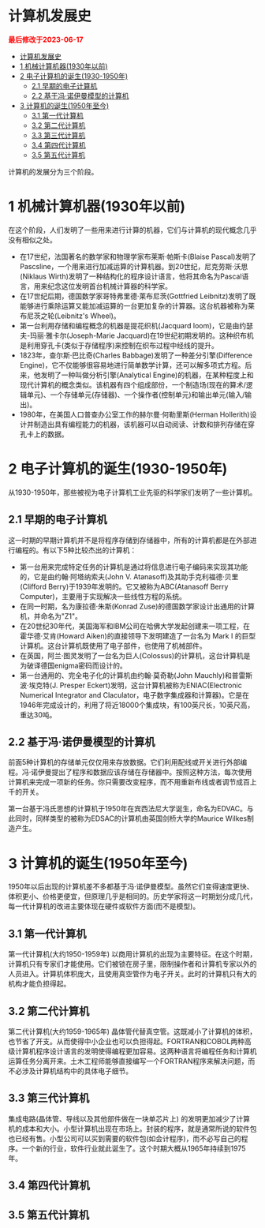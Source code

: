 # 计算机发展史

<strong><font color="red">最后修改于2023-06-17</font></strong>

- [计算机发展史](#计算机发展史)
- [1 机械计算机器(1930年以前)](#1-机械计算机器1930年以前)
- [2 电子计算机的诞生(1930-1950年)](#2-电子计算机的诞生1930-1950年)
  - [2.1 早期的电子计算机](#21-早期的电子计算机)
  - [2.2 基于冯·诺伊曼模型的计算机](#22-基于冯诺伊曼模型的计算机)
- [3 计算机的诞生(1950年至今)](#3-计算机的诞生1950年至今)
  - [3.1 第一代计算机](#31-第一代计算机)
  - [3.2 第二代计算机](#32-第二代计算机)
  - [3.3 第三代计算机](#33-第三代计算机)
  - [3.4 第四代计算机](#34-第四代计算机)
  - [3.5 第五代计算机](#35-第五代计算机)


计算机的发展分为三个阶段。

# 1 机械计算机器(1930年以前)
在这个阶段，人们发明了一些用来进行计算的机器，它们与计算机的现代概念几乎没有相似之处。
* 在17世纪，法国著名的数学家和物理学家布莱斯·帕斯卡(Blaise Pascal)发明了Pascsline，一个用来进行加减运算的计算机器。到20世纪，尼克劳斯·沃思(Niklaus Wirth)发明了一种结构化的程序设计语言，他将其命名为Pascal语言，用来纪念这位发明首台机械计算器的科学家。
* 在17世纪后期，德国数学家哥特弗里德·莱布尼茨(Gottfried Leibnitz)发明了既能够进行乘除运算又能加减运算的一台更加复杂的计算器。这台机器被称为莱布尼茨之轮(Leibnitz's Wheel)。
* 第一台利用存储和编程概念的机器是提花织机(Jacquard loom)，它是由约瑟夫-玛丽·雅卡尔(Joseph-Marie Jacquard)在19世纪初期发明的。这种织布机是利用穿孔卡(类似于存储程序)来控制在织布过程中经线的提升。
* 1823年，查尔斯·巴比奇(Charles Babbage)发明了一种差分引擎(Difference Engine)，它不仅能够很容易地进行简单数学计算，还可以解多项式方程。后来，他发明了一种叫做分析引擎(Analytical Engine)的机器，在某种程度上和现代计算机的概念类似。该机器有四个组成部份，一个制造场(现在的算术/逻辑单元)、一个存储单元(存储器)、一个操作者(控制单元)和输出单元(输入/输出)。
* 1980年，在美国人口普查办公室工作的赫尔曼·何勒里斯(Herman Hollerith)设计并制造出具有编程能力的机器，该机器可以自动阅读、计数和排列存储在穿孔卡上的数据。

# 2 电子计算机的诞生(1930-1950年)
从1930-1950年，那些被视为电子计算机工业先驱的科学家们发明了一些计算机。

## 2.1 早期的电子计算机
这一时期的早期计算机并不是将程序存储到存储器中，所有的计算机都是在外部进行编程的。有以下5种比较杰出的计算机：
* 第一台用来完成特定任务的计算机是通过将信息进行电子编码来实现其功能的，它是由约翰·阿塔纳索夫(John V. Atanasoff)及其助手克利福德·贝里(Clifford Berry)于1939年发明的。它又被称为ABC(Atanasoff Berry Computer)，主要用于实现解决一些线性方程的系统。
* 在同一时期，名为康拉德·朱斯(Konrad Zuse)的德国数学家设计出通用的计算机，并命名为"Z1"。
* 在20世纪30年代，美国海军和IBM公司在哈佛大学发起创建来一项工程，在霍华德·艾肯(Howard Aiken)的直接领导下发明建造了一台名为 Mark I 的巨型计算机。这台计算机既使用了电子部件，也使用了机械部件。
* 在英国，阿兰·图灵发明了一台名为巨人(Colossus)的计算机，这台计算机是为破译德国enigma密码而设计的。
* 第一台通用的、完全电子化的计算机由约翰·莫奇勒(John Mauchly)和普雷斯波·埃克特(J. Presper Eckert)发明，这台计算机被称为ENIAC(Electronic Numerical Integrator and Claculator，电子数字集成器和计算器)。它是在1946年完成设计的，利用了将近18000个集成块，有100英尺长，10英尺高，重达30吨。

## 2.2 基于冯·诺伊曼模型的计算机
前面5种计算机的存储单元仅仅用来存放数据。它们利用配线或开关进行外部编程。冯·诺伊曼提出了程序和数据应该存储在存储器中。按照这种方法，每次使用计算机来完成一项新的任务。你只需要改变程序，而不用重新布线或者调节成百上千的开关。

第一台基于冯氏思想的计算机于1950年在宾西法尼大学诞生，命名为EDVAC。与此同时，同样类型的被称为EDSAC的计算机由英国剑桥大学的Maurice Wilkes制造产生。

# 3 计算机的诞生(1950年至今)
1950年以后出现的计算机差不多都基于冯·诺伊曼模型。虽然它们变得速度更快、体积更小、价格更便宜，但原理几乎是相同的。历史学家将这一时期划分成几代，每一代计算机的改进主要体现在硬件或软件方面(而不是模型)。

## 3.1 第一代计算机
第一代计算机(大约1950-1959年) 以商用计算机的出现为主要特征。在这个时期，计算机只有专家们才能使用。它们被锁在房子里，限制操作者和计算机专家以外的人员进入。计算机体积庞大，且使用真空管作为电子开关。此时的计算机只有大的机构才能负担得起。

## 3.2 第二代计算机
第二代计算机(大约1959-1965年) 晶体管代替真空管。这既减小了计算机的体积，也节省了开支。从而使得中小企业也可以负担得起。FORTRAN和COBOL两种高级计算机程序设计语言的发明使得编程更加容易。这两种语言将编程任务和计算机运算任务分离开来。土木工程师能够直接编写一个FORTRAN程序来解决问题，而不必涉及计算机结构中的具体电子细节。

## 3.3 第三代计算机
集成电路(晶体管、导线以及其他部件做在一块单芯片上) 的发明更加减少了计算机的成本和大小。小型计算机出现在市场上。封装的程序，就是通常所说的软件包也已经有售。小型公司可以买到需要的软件包(如会计程序)，而不必写自己的程序。一个新的行业，软件行业就此诞生了。这个时期大概从1965年持续到1975年。

## 3.4 第四代计算机
## 3.5 第五代计算机
